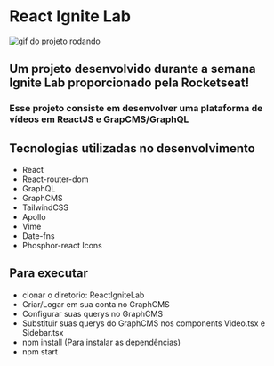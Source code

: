 # React Ignite Lab
![gif do projeto rodando](https://github.com/AlexandreNoguez/only-assets/blob/main/GifRepoFDTE.gif?raw=true)

## Um projeto desenvolvido durante a semana Ignite Lab proporcionado pela Rocketseat!
### Esse projeto consiste em desenvolver uma plataforma de vídeos em ReactJS e GrapCMS/GraphQL

## Tecnologias utilizadas no desenvolvimento
* React
* React-router-dom
* GraphQL
* GraphCMS
* TailwindCSS
* Apollo 
* Vime
* Date-fns
* Phosphor-react Icons

## Para executar
* clonar o diretorio: ReactIgniteLab
* Criar/Logar em sua conta no GraphCMS
* Configurar suas querys no GraphCMS
* Substituir suas querys do GraphCMS nos components Video.tsx e Sidebar.tsx
* npm install (Para instalar as dependências)
* npm start
